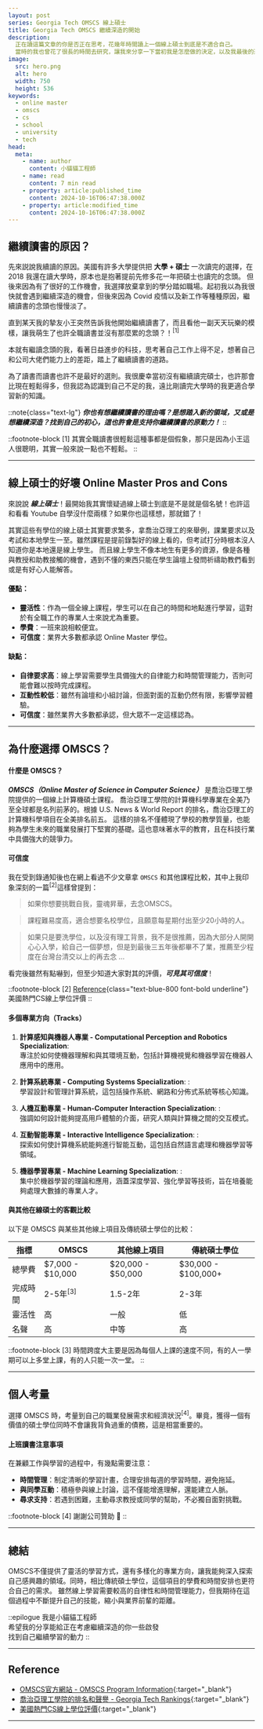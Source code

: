 ```yaml
---
layout: post
series: Georgia Tech OMSCS 線上碩士
title: Georgia Tech OMSCS 繼續深造的開始
description:
  正在讀這篇文章的你是否正在思考，花幾年時間讀上一個線上碩士到底是不適合自己。
  當時的我也曾花了很長的時間去研究，讓我來分享一下當初我是怎麼做的決定，以及我最後的選擇 "喬治亞理工 OMSCS"。
image:
  src: hero.png
  alt: hero
  width: 750
  height: 536
keywords:
  - online master
  - omscs
  - cs
  - school
  - university
  - tech
head:
  meta:
    - name: author
      content: 小貓貓工程師
    - name: read
      content: 7 min read
    - property: article:published_time
      content: 2024-10-16T06:47:38.000Z
    - property: article:modified_time
      content: 2024-10-16T06:47:38.000Z
---
```


## 繼續讀書的原因？

先來説說我續讀的原因。美國有許多大學提供把 **大學 + 碩士** 一次讀完的選擇，在 2018 我還在讀大學時，原本也是抱著提前先修多花一年把碩士也讀完的念頭。
但後來因為有了很好的工作機會，我選擇放棄拿到的學分踏如職場。起初我以為我很快就會遇到繼續深造的機會，但後來因為 Covid 疫情以及新工作等種種原因，繼續讀書的念頭也慢慢淡了。

直到某天我的摯友小王突然告訴我他開始繼續讀書了，而且看他一副天天玩樂的模樣，讓我萌生了也許全職讀書並沒有那麼累的念頭？！<sup>\[1\]</sup>

本就有繼讀念頭的我，看著日益進步的科技，思考著自己工作上得不足，想著自己和公司大佬們能力上的差距，踏上了繼續讀書的道路。

為了讀書而讀書也許不是最好的選則。我很慶幸當初沒有繼續讀完碩士，也許那會比現在輕鬆得多，但我認為認識到自己不足的我，遠比剛讀完大學時的我更適合學習新的知識。

::note{class="text-lg"}
**_你也有想繼續讀書的理由嗎？是想踏入新的領域，又或是想繼續深造？找到自己的初心，這也許會是支持你繼續讀書的原動力！_**
::

::footnote-block
\[1\] 其實全職讀書很輕鬆這種事都是個假象，那只是因為小王這人很聰明，其實一般來說一點也不輕鬆。
::

---

## 線上碩士的好壞 Online Master Pros and Cons

來說說 **_線上碩士_**！最開始我其實懷疑過線上碩士到底是不是就是個名號！也許這和看看 Youtube 自學沒什麼兩樣？如果你也這樣想，那就錯了！

其實這些有學位的線上碩士其實要求繁多，拿喬治亞理工的來舉例，課業要求以及考試和本地學生一至。雖然課程是提前錄製好的線上看的，但考試打分時根本沒人知道你是本地還是線上學生。
而且線上學生不像本地生有更多的資源，像是各種與教授和助教接觸的機會，遇到不懂的東西只能在學生論壇上發問祈禱助教們看到或是有好心人能解答。

#### 優點：
- **靈活性**：作為一個全線上課程，學生可以在自己的時間和地點進行學習，這對於有全職工作的專業人士來說尤為重要。
- **學費**：一班來說相較便宜。
- **可信度**：業界大多數都承認 Online Master 學位。

#### 缺點：
- **自律要求高**：線上學習需要學生具備強大的自律能力和時間管理能力，否則可能會難以按時完成課程。
- **互動性較低**：雖然有論壇和小組討論，但面對面的互動仍然有限，影響學習體驗。
- **可信度**：雖然業界大多數都承認，但大眾不一定這樣認為。

---

## 為什麼選擇 OMSCS？

#### 什麼是 OMSCS？

**_OMSCS（Online Master of Science in Computer Science）_** 是喬治亞理工學院提供的一個線上計算機碩士課程。
喬治亞理工學院的計算機科學專業在全美乃至全球都是名列前茅的。根據 U.S. News & World Report 的排名，喬治亞理工的計算機科學項目在全美排名前五。
這樣的排名不僅體現了學校的教學質量，也能夠為學生未來的職業發展打下堅實的基礎。這也意味著水平的教育，且在科技行業中具備強大的競爭力。

#### 可信度

我在受到錄通知後也在網上看過不少文章拿 `OMSCS` 和其他課程比較，其中上我印象深刻的一篇<sup>\[2\]</sup>這樣曾提到：

> 如果你想要挑戰自我，靈魂昇華，去念OMSCS。

> 課程難易度高，適合想要名校學位，且願意每星期付出至少20小時的人。 

> 如果只是要洗學位，以及沒有理工背景，我不是很推薦，因為大部分人開開心心入學，給自己一個夢想，但是到最後三五年後都畢不了業，推薦至少程度在台灣台清交以上的再去念 ...

看完後雖然有點嚇到，但至少知道大家對其的評價，**_可見其可信度_**！

::footnote-block
\[2\] [Reference](#reference){class="text-blue-800 font-bold underline"} 美國熱門CS線上學位評價
::

#### 多個專業方向（Tracks）

1. **計算感知與機器人專業 - Computational Perception and Robotics Specialization**: <br/>
   專注於如何使機器理解和與其環境互動，包括計算機視覺和機器學習在機器人應用中的應用。

2. **計算系統專業 - Computing Systems Specialization**: : <br/>
   學習設計和管理計算系統，這包括操作系統、網路和分佈式系統等核心知識。

3. **人機互動專業 - Human-Computer Interaction Specialization**: : <br/>
   強調如何設計能夠提高用戶體驗的介面，研究人類與計算機之間的交互模式。

4. **互動智能專業 - Interactive Intelligence Specialization**: : <br/>
   探索如何使計算機系統能夠進行智能互動，這包括自然語言處理和機器學習等領域。

5. **機器學習專業 - Machine Learning Specialization**: : <br/>
   集中於機器學習的理論和應用，涵蓋深度學習、強化學習等技術，旨在培養能夠處理大數據的專業人才。

#### 與其他在線碩士的客觀比較
以下是 OMSCS 與某些其他線上項目及傳統碩士學位的比較：

| 指標   | OMSCS                | 其他線上項目 | 傳統碩士學位       |
|------|----------------------|-----------------|-------------------|
| 總學費  | $7,000 - $10,000     | $20,000 - $50,000 | $30,000 - $100,000+ |
| 完成時間 | 2-5年<sup>\[3\]</sup> | 1.5-2年         | 2-3年             |
| 靈活性  | 高                    | 一般            | 低                |
| 名聲   | 高                    | 中等            | 高                |

::footnote-block
\[3\] 時間跨度大主要是因為每個人上課的速度不同，有的人一學期可以上多堂上課，有的人只能一次一堂。
::

---

## 個人考量
選擇 OMSCS 時，考量到自己的職業發展需求和經濟狀況<sup>\[4\]</sup>。畢竟，獲得一個有價值的碩士學位同時不會讓我背負過重的債務，這是相當重要的。

#### 上班讀書注意事項
在兼顧工作與學習的過程中，有幾點需要注意：
- **時間管理**：制定清晰的學習計畫，合理安排每週的學習時間，避免拖延。
- **與同學互動**：積極參與線上討論，這不僅能增進理解，還能建立人脈。
- **尋求支持**：若遇到困難，主動尋求教授或同學的幫助，不必獨自面對挑戰。

::footnote-block
\[4\] 謝謝公司贊助 🙂
::

---

## 總結

OMSCS不僅提供了靈活的學習方式，還有多樣化的專業方向，讓我能夠深入探索自己感興趣的領域。同時，相比傳統碩士學位，這個項目的學費和時間安排也更符合自己的需求。
雖然線上學習需要較高的自律性和時間管理能力，但我期待在這個過程中不斷提升自己的技能，縮小與業界前輩的距離。

::epilogue
我是小貓貓工程師<br />
希望我的分享能給正在考慮繼續深造的你一些啟發<br />
找到自己繼續學習的動力
::

---

## Reference
 * [OMSCS官方網站 - OMSCS Program Information](https://www.omscs.gatech.edu/){:target="_blank"}
 * [喬治亞理工學院的排名和聲譽 - Georgia Tech Rankings](https://www.gatech.edu/about/rankings){:target="_blank"}
 * [美國熱門CS線上學位評價](https://sigmaalbert.medium.com/%E7%BE%8E%E5%9C%8B%E7%86%B1%E9%96%80cs%E7%B7%9A%E4%B8%8A%E5%AD%B8%E4%BD%8D%E8%A9%95%E5%83%B9-f925cc80fa8c){:target="_blank"}

---
